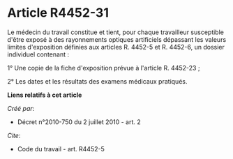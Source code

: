 # Article R4452-31

Le médecin du travail constitue et tient, pour chaque travailleur susceptible d'être exposé à des rayonnements optiques
artificiels dépassant les valeurs limites d'exposition définies aux articles R. 4452-5 et R. 4452-6, un dossier individuel
contenant : 

1° Une copie de la fiche d'exposition prévue à l'article R. 4452-23 ; 

2° Les dates et les résultats des examens médicaux pratiqués.

**Liens relatifs à cet article**

_Créé par_:

  - Décret n°2010-750 du 2 juillet 2010 - art. 2

_Cite_:

  - Code du travail - art. R4452-5
